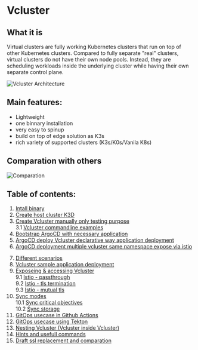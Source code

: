 # Vcluster

## What it is
Virtual clusters are fully working Kubernetes clusters that run on top of other Kubernetes clusters. Compared to fully separate "real" clusters, virtual clusters do not have their own node pools. Instead, they are scheduling workloads inside the underlying cluster while having their own separate control plane.

![Vcluster Architecture](https://www.vcluster.com/docs/media/diagrams/vcluster-architecture.svg)


## Main features:

- Lightweight 
- one binnary installation
- very easy to spinup
- build on top of edge solution as K3s
- rich variety of supported clusters (K3s/K0s/Vanila K8s)

## Comparation with others

![Comparation](https://www.vcluster.com/docs/media/vcluster-comparison.png)


## Table of contents:
1. [Intall binary](./doc/INSTALL.md)
2. [Create host cluster K3D](./doc/HOST-CLUSTER.md)
3. [Create Vcluster manually only testing purpose](./doc/VIRTUAL-CLUSTER.md)<br>
   3.1 [Vcluster commandline examples](./doc/VCLUSTER-COMMANDS.md)
4. [Bootstrap ArgoCD with necessary application](./doc/ARGOCD-INSTALL.md)
5. [ArgoCD deploy Vcluster declarative way application deployment](./doc/ARGO-DEPLOYMENT.md)
6. [ArgoCD deployment multiple vcluster same namespace expose via istio](./doc/ARGOCD-MULTIPLE-VCLUSTER.md)
<!--7. [Different Vcluster distributions eks/k0s/k8s](./doc/VARIETY-OF-DISTROS.md)-->
7. [Different scenarios](./doc/SCENARIOS.md)
8. [Vcluster sample application deployment](./doc/SAMPLE-APPS-VCLUSTER.md)
9. [Exposeing & accessing Vcluster](./doc/GENERAL-ACCESS.md)<br>
    9.1 [Istio - passthrough](./doc/ISTIO-PASSTHROUGH.md)<br>
    9.2 [Istio - tls termination](./doc/ISTIO-TLS-TERMINATION.md)<br>
    9.3 [Istio - mutual tls](./doc/ISTIO-MTLS.md)<br>
10. [Sync modes](./doc/SYNC-MODES.md)<br>
    10.1 [Sync critical objectives](./doc/SYNC-OPTIONS.md)<br>
    10.2 [Sync storage](./doc/SYNC-STORAGE.md)<br>
11. [GitOps usecase in Github Actions](./doc/PIPELINE-EXAMPLE1.md)
12. [GitOps usecase using Tekton](./doc/PIPELINE-EXAMPLE2.md)
13. [Nesting Vcluster (Vcluster inside Vcluster)](./doc/NESTING-VCLUSTER.md)
14. [Hints and usefull commands](./doc/HINTS.md)
15. [Draft ssl replacement and comparation](./doc/CERTIFICATE-REPLACEMENT-ATTEMPT.md)
